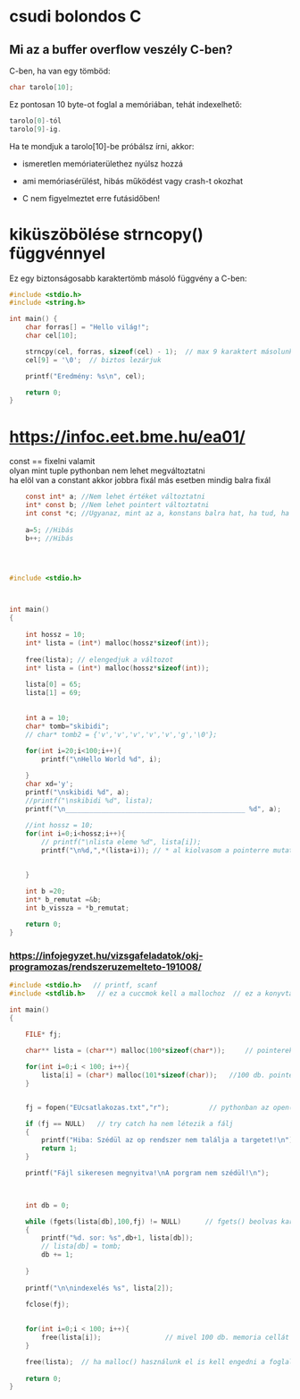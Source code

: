 # csudi bolondos C

## Mi az a buffer overflow veszély C-ben?
C-ben, ha van egy tömböd:

```c
char tarolo[10];
```
Ez pontosan 10 byte-ot foglal a memóriában, tehát indexelhető:
```c
tarolo[0]-tól
tarolo[9]-ig.
```
Ha te mondjuk a tarolo[10]-be próbálsz írni, akkor:

- ismeretlen memóriaterülethez nyúlsz hozzá

- ami memóriasérülést, hibás működést vagy crash-t okozhat

- C nem figyelmeztet erre futásidőben!

# kiküszöbölése strncopy() függvénnyel 
Ez egy biztonságosabb karaktertömb másoló függvény a C-ben:
```c
#include <stdio.h>
#include <string.h>

int main() {
    char forras[] = "Hello világ!";
    char cel[10];

    strncpy(cel, forras, sizeof(cel) - 1);  // max 9 karaktert másolunk
    cel[9] = '\0';  // biztos lezárjuk

    printf("Eredmény: %s\n", cel);

    return 0;
}


```


# https://infoc.eet.bme.hu/ea01/

const == fixelni valamit<br>
olyan mint tuple pythonban nem lehet megváltoztatni <br>
ha elöl van a constant akkor jobbra fixál más esetben mindig balra fixál<br>
```c
    const int* a; //Nem lehet értéket változtatni
    int* const b; //Nem lehet pointert változtatni
    int const *c; //Ugyanaz, mint az a, konstans balra hat, ha tud, ha nem jobbra
    
    a=5; //Hibás
    b++; //Hibás
```



```c



#include <stdio.h>



int main()
{
    
    int hossz = 10;
    int* lista = (int*) malloc(hossz*sizeof(int));
    
    free(lista); // elengedjuk a változot
    int* lista = (int*) malloc(hossz*sizeof(int));
    
    lista[0] = 65;
    lista[1] = 69;
    
    
    int a = 10;
    char* tomb="skibidi";
    // char* tomb2 = {'v','v','v','v','v','g','\0'};
    
    for(int i=20;i<100;i++){
        printf("\nHello World %d", i);

    }
    char xd='y';
    printf("\nskibidi %d", a);
    //printf("\nskibidi %d", lista);
    printf("\n_____________________________________________ %d", a);
    
    //int hossz = 10;
    for(int i=0;i<hossz;i++){
        // printf("\nlista eleme %d", lista[i]);
        printf("\n%d,",*(lista+i)); // * al kiolvasom a pointerre mutato memoria cella értékét
        

    }
    
    int b =20;
    int* b_remutat =&b;
    int b_vissza = *b_remutat;

    return 0;
}


```
### https://infojegyzet.hu/vizsgafeladatok/okj-programozas/rendszeruzemelteto-191008/

```c
#include <stdio.h>   // printf, scanf
#include <stdlib.h>   // ez a cuccmok kell a mallochoz  // ez a konyvtár operációs rendszerrel kommunikál (memória lefoglalás)

int main()
{

    FILE* fj;
    
    char** lista = (char**) malloc(100*sizeof(char*));     // pointerek halmaza memoria cellák lefoglalása

    for(int i=0;i < 100; i++){
        lista[i] = (char*) malloc(101*sizeof(char));   //100 db. pointer lefoglalása
    }


    fj = fopen("EUcsatlakozas.txt","r");          // pythonban az open() függvényben a "r" az default DE A BOLONDOS C-BEN NEM DEFAULT A "r" READING AZ fopen() függvénynél

    if (fj == NULL)   // try catch ha nem létezik a fálj
    {
        printf("Hiba: Szédül az op rendszer nem találja a targetet!\n");
        return 1;
    }

    printf("Fájl sikeresen megnyitva!\nA porgram nem szédül!\n");


    
    int db = 0;

    while (fgets(lista[db],100,fj) != NULL)      // fgets() beolvas karaktereket
    {
        printf("%d. sor: %s",db+1, lista[db]);
        // lista[db] = tomb;
        db += 1;
        
    }
    
    printf("\n\nindexelés %s", lista[2]);

    fclose(fj);
    
    
    for(int i=0;i < 100; i++){
        free(lista[i]);                // mivel 100 db. memoria cellát foglaltunk le ezért mind a 100-at el is kell engedni [garbage collection saját magadnak]
    }

    free(lista);  // ha malloc() használunk el is kell engedni a foglalásokat!!!!
    
    return 0;
}
```
